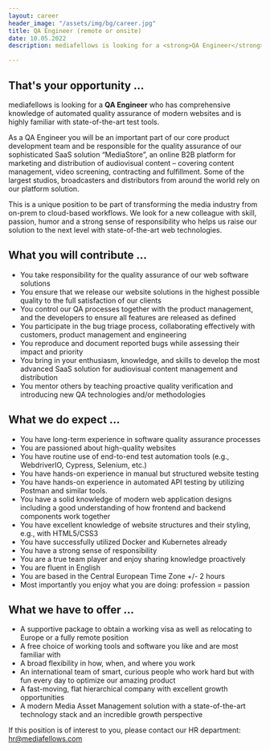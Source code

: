 ```yaml
---
layout: career
header_image: "/assets/img/bg/career.jpg"
title: QA Engineer (remote or onsite)
date: 10.05.2022
description: mediafellows is looking for a <strong>QA Engineer</strong> who has comprehensive knowledge of automated quality assurance of modern websites and is highly familiar with state-of-the-art test tools.<p>If needed, we will support you to obtain a working visa and provide support with your relocation.</p>

---
```


<div class="job-details mb-40">
        
<h2>That's your opportunity ...</h2>
          <p>
mediafellows is looking for a <strong>QA Engineer</strong> who has comprehensive knowledge of automated quality assurance of modern websites and is highly familiar with state-of-the-art test tools. 
        </p>
        <p>
As a QA Engineer you will be an important part of our core product development team and be responsible for the quality assurance of our sophisticated SaaS solution “MediaStore”, an online B2B platform for marketing and distribution of audiovisual content – covering content management, video screening, contracting and fulfillment. Some of the largest studios, broadcasters and distributors from around the world rely on our platform solution.
        </p>
        <p>
This is a unique position to be part of transforming the media industry from on-prem to cloud-based workflows. We look for a new colleague with skill, passion, humor and a strong sense of responsibility who helps us raise our solution to the next level with state-of-the-art web technologies.
        </p>
        
<p>
<h2>What you will contribute ...</h2>
<ul>
  <li>You take responsibility for the quality assurance of our web software solutions</li>
  <li>You ensure that we release our website solutions in the highest possible quality to the full satisfaction of our clients</li>
  <li>You control our QA processes together with the product management, and the developers to ensure all features are released as defined</li>
  <li>You participate in the bug triage process, collaborating effectively with customers, product management and engineering</li>
  <li>You reproduce and document reported bugs while assessing their impact and priority</li>
  <li>You bring in your enthusiasm, knowledge, and skills to develop the most advanced SaaS solution for audiovisual content management and distribution</li>
  <li>You mentor others by teaching proactive quality verification and introducing new QA technologies and/or methodologies</li>
</ul>
</p>

<p>
<h2>What we do expect ...</h2>
<ul>
  <li>You have long-term experience in software quality assurance processes</li>
  <li>You are passioned about high-quality websites</li>
  <li>You have routine use of end-to-end test automation tools (e.g., WebdriverIO, Cypress, Selenium, etc.)</li>
  <li>You have hands-on experience in manual but structured website testing</li>
  <li>You have hands-on experience in automated API testing by utilizing Postman and similar tools.</li>
  <li>You have a solid knowledge of modern web application designs including a good understanding of how frontend and backend components work together</li>
  <li>You have excellent knowledge of website structures and their styling, e.g., with HTML5/CSS3</li>
  <li>You have successfully utilized Docker and Kubernetes already</li>
  <li>You have a strong sense of responsibility</li>
  <li>You are a true team player and enjoy sharing knowledge proactively</li>
  <li>You are fluent in English</li>
  <li>You are based in the Central European Time Zone +/- 2 hours</li>
  <li>Most importantly you enjoy what you are doing: profession = passion</li>
</ul>
</p>

<p>
<h2>What we have to offer ...</h2>
<ul>
  <li>A supportive package to obtain a working visa as well as relocating to Europe or a fully remote position</li>
  <li>A free choice of working tools and software you like and are most familiar with</li>
  <li>A broad flexibility in how, when, and where you work</li>
  <li>An international team of smart, curious people who work hard but with fun every day to optimize our amazing product</li>
  <li>A fast-moving, flat hierarchical company with excellent growth opportunities</li>
  <li>A modern Media Asset Management solution with a state-of-the-art technology stack and an incredible growth perspective</li>
</ul>
</p>
<p>
If this position is of interest to you, please contact our HR department: <a href="mailto:hr@mediafellows.com?subject=mediafellows - QA Engineer">hr@mediafellows.com</a>
</p>

</div>